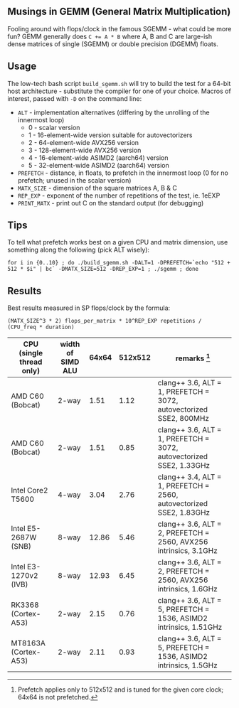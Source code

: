 Musings in GEMM (General Matrix Multiplication)
-----------------------------------------------

Fooling around with flops/clock in the famous SGEMM - what could be more fun? GEMM generally does `C += A * B` where A, B and C are large-ish dense matrices of single (SGEMM) or double precision (DGEMM) floats.

Usage
-----

The low-tech bash script `build_sgemm.sh` will try to build the test for a 64-bit host architecture - substitute the compiler for one of your choice. Macros of interest, passed with `-D` on the command line:

* `ALT` - implementation alternatives (differing by the unrolling of the innermost loop)
	* 0 - scalar version
	* 1 - 16-element-wide version suitable for autovectorizers
	* 2 - 64-element-wide AVX256 version
	* 3 - 128-element-wide AVX256 version
	* 4 - 16-element-wide ASIMD2 (aarch64) version
	* 5 - 32-element-wide ASIMD2 (aarch64) version
* `PREFETCH` - distance, in floats, to prefetch in the innermost loop (0 for no prefetch; unused in the scalar version)
* `MATX_SIZE` - dimension of the square matrices A, B & C
* `REP_EXP` - exponent of the number of repetitions of the test, ie. 1eEXP
* `PRINT_MATX` - print out C on the standard output (for debugging)

Tips
----

To tell what prefetch works best on a given CPU and matrix dimension, use something along the following (pick ALT wisely):

	for i in {0..10} ; do ./build_sgemm.sh -DALT=1 -DPREFETCH=`echo "512 + 512 * $i" | bc` -DMATX_SIZE=512 -DREP_EXP=1 ; ./sgemm ; done

Results
-------

Best results measured in SP flops/clock by the formula:

	(MATX_SIZE^3 * 2) flops_per_matrix * 10^REP_EXP repetitions / (CPU_freq * duration)

| CPU (single thread only)  | width of SIMD ALU | 64x64    | 512x512  | remarks [^1]                                                          |
| ------------------------- | ----------------- | -------- | -------- | --------------------------------------------------------------------- |
| AMD C60 (Bobcat)          | 2-way             | 1.51     | 1.12     | clang++ 3.6, ALT = 1, PREFETCH = 3072, autovectorized SSE2, 800MHz    |
| AMD C60 (Bobcat)          | 2-way             | 1.51     | 0.85     | clang++ 3.6, ALT = 1, PREFETCH = 3072, autovectorized SSE2, 1.33GHz   |
| Intel Core2 T5600         | 4-way             | 3.04     | 2.76     | clang++ 3.4, ALT = 1, PREFETCH = 2560, autovectorized SSE2, 1.83GHz   |
| Intel E5-2687W (SNB)      | 8-way             | 12.86    | 5.46     | clang++ 3.6, ALT = 2, PREFETCH = 2560, AVX256 intrinsics, 3.1GHz      |
| Intel E3-1270v2 (IVB)     | 8-way             | 12.93    | 6.45     | clang++ 3.6, ALT = 2, PREFETCH = 2560, AVX256 intrinsics, 1.6GHz      |
| RK3368 (Cortex-A53)       | 2-way             | 2.15     | 0.76     | clang++ 3.6, ALT = 5, PREFETCH = 1536, ASIMD2 intrinsics, 1.51GHz     |
| MT8163A (Cortex-A53)      | 2-way             | 2.11     | 0.93     | clang++ 3.6, ALT = 5, PREFETCH = 1536, ASIMD2 intrinsics, 1.5GHz      |

[^1]: Prefetch applies only to 512x512 and is tuned for the given core clock; 64x64 is not prefetched.  
